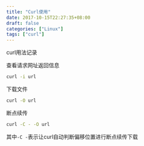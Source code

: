 ```yaml
---
title: "Curl使用"
date: 2017-10-15T22:27:35+08:00
draft: false
categories: ["Linux"]
tags: ["curl"]
---
```


curl用法记录
<!--more-->

查看请求网址返回信息

``` sh
curl -i url
```

下载文件

``` sh
curl -O url
```

断点续传

``` sh
curl -C - -O url
```

其中`-C -`表示让curl自动判断偏移位置进行断点续传下载